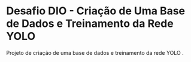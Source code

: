 # Desafio DIO - Criação de Uma Base de Dados e Treinamento da Rede YOLO


Projeto de criação de uma base de dados e treinamento da rede YOLO .
